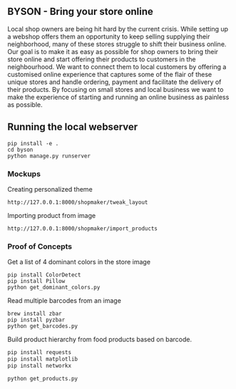 ## BYSON - Bring your store online
Local shop owners are being hit hard by the current crisis.  While setting up a webshop offers them an opportunity to keep selling supplying their neighborhood, many of these stores struggle to shift their business online.  Our goal is to make it as easy as possible for shop owners to bring their store online and start offering their products to customers in the neighbourhood.  We want to connect them to local customers by offering a customised online experience that captures some of the flair of these unique stores and handle ordering, payment and facilitate the delivery of their products. By focusing on small stores and local business we want to make the experience of starting and running an online business as painless as possible.

## Running the local webserver

    pip install -e .
    cd byson
    python manage.py runserver

### Mockups

Creating personalized theme
    
    http://127.0.0.1:8000/shopmaker/tweak_layout

Importing product from image

    http://127.0.0.1:8000/shopmaker/import_products

### Proof of Concepts

Get a list of 4 dominant colors in the store image

    pip install ColorDetect
    pip install Pillow
    python get_dominant_colors.py

Read multiple barcodes from an image

    brew install zbar
    pip install pyzbar
    python get_barcodes.py

Build product hierarchy from food products based on barcode.

```python
pip install requests
pip install matplotlib
pip install networkx

python get_products.py
```

